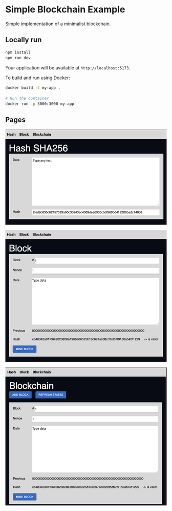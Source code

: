 # Simple Blockchain Example

Simple implementation of a minimalist blockchain.

## Locally run

```bash
npm install
npm run dev
```

Your application will be available at `http://localhost:5173`.

To build and run using Docker:

```bash
docker build -t my-app .

# Run the container
docker run -p 3000:3000 my-app
```

## Pages

![hash](./docs/01-hash.png)

![block](./docs/02-block.png)

![blockchain](./docs/03-blockchain.png)
